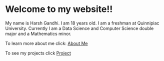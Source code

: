 # Welcome to my website!!

My name is Harsh Gandhi. I am 18 years old. I am a freshman at Quinnipiac University. Currently I am a Data Science and Computer Science double major and a Mathematics minor.

To learn more about me click:
[About Me](aboutMe.md)

To see my projects click
[Project](project.md)
